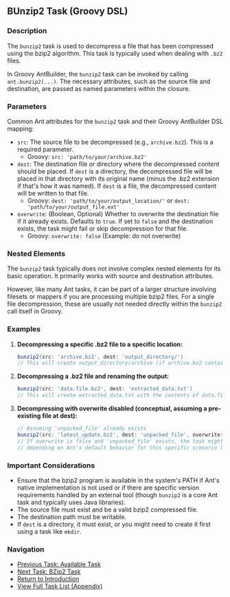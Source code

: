 ## BUnzip2 Task (Groovy DSL)

### Description

The `bunzip2` task is used to decompress a file that has been compressed using the bzip2 algorithm. This task is typically used when dealing with `.bz2` files.

In Groovy AntBuilder, the `bunzip2` task can be invoked by calling `ant.bunzip2(...)`. The necessary attributes, such as the source file and destination, are passed as named parameters within the closure.

### Parameters

Common Ant attributes for the `bunzip2` task and their Groovy AntBuilder DSL mapping:

*   `src`: The source file to be decompressed (e.g., `archive.bz2`). This is a required parameter.
    *   Groovy: `src: 'path/to/your/archive.bz2'`
*   `dest`: The destination file or directory where the decompressed content should be placed. If `dest` is a directory, the decompressed file will be placed in that directory with its original name (minus the .bz2 extension if that's how it was named). If `dest` is a file, the decompressed content will be written to that file.
    *   Groovy: `dest: 'path/to/your/output_location/'` or `dest: 'path/to/your/output_file.ext'`
*   `overwrite`: (Boolean, Optional) Whether to overwrite the destination file if it already exists. Defaults to `true`. If set to `false` and the destination exists, the task might fail or skip decompression for that file.
    *   Groovy: `overwrite: false` (Example: do not overwrite)

### Nested Elements

The `bunzip2` task typically does not involve complex nested elements for its basic operation. It primarily works with source and destination attributes.

However, like many Ant tasks, it can be part of a larger structure involving filesets or mappers if you are processing multiple bzip2 files. For a single file decompression, these are usually not needed directly within the `bunzip2` call itself in Groovy.

### Examples

1.  **Decompressing a specific .bz2 file to a specific location:**

    ```groovy
    bunzip2(src: 'archive.bz2', dest: 'output_directory/')
    // This will create output_directory/archive (if archive.bz2 contained 'archive')
    ```

2.  **Decompressing a .bz2 file and renaming the output:**

    ```groovy
    bunzip2(src: 'data.file.bz2', dest: 'extracted_data.txt')
    // This will create extracted_data.txt with the contents of data.file.bz2
    ```

3.  **Decompressing with overwrite disabled (conceptual, assuming a pre-existing file at dest):**

    ```groovy
    // Assuming 'unpacked_file' already exists
    bunzip2(src: 'latest_update.bz2', dest: 'unpacked_file', overwrite: false)
    // If overwrite is false and 'unpacked_file' exists, the task might skip or error
    // depending on Ant's default behavior for this specific scenario (usually skip/fail).
    ```

### Important Considerations

*   Ensure that the bzip2 program is available in the system's PATH if Ant's native implementation is not used or if there are specific version requirements handled by an external tool (though `bunzip2` is a core Ant task and typically uses Java libraries).
*   The source file must exist and be a valid bzip2 compressed file.
*   The destination path must be writable.
*   If `dest` is a directory, it must exist, or you might need to create it first using a task like `mkdir`.

### Navigation

*   [Previous Task: Available Task](Available_Task_Groovy.md)
*   [Next Task: BZip2 Task](BZip2_Task_Groovy.md)
*   [Return to Introduction](00-Introduction_Groovy_Ant_Manual.md)
*   [View Full Task List (Appendix)](Appendix_A_Ant_XML_to_Groovy_Mapping.md)
